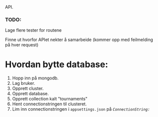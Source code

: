 API.


### TODO:

Lage flere tester for routene

Finne ut hvorfor APIet nekter å samarbeide (kommer opp med feilmelding på hver request)


# Hvordan bytte database:

1. Hopp inn på mongodb. 
2. Lag bruker. 
3. Opprett cluster. 
4. Opprett database. 
5. Opprett collection kalt "tournaments"
6. Hent connectionstringen til clusteret. 
7. Lim inn connectionstringen i ```appsettings.json``` på _```ConnectionString:```_